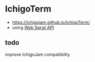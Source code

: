 # IchigoTerm

- https://ichigojam.github.io/IchigoTerm/
- using [Web Serial API](https://developer.mozilla.org/en-US/docs/Web/API/Serial)

## todo

improve IchigoJam compatibility
